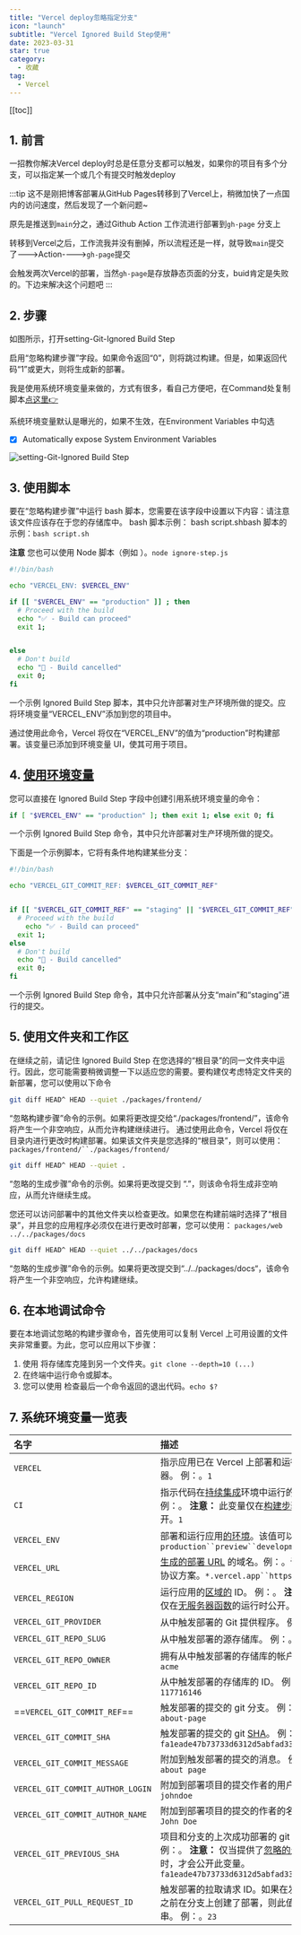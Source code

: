 ```yaml
---
title: "Vercel deploy忽略指定分支"
icon: "launch"
subtitle: "Vercel Ignored Build Step使用"
date: 2023-03-31
star: true
category:
  - 收藏
tag:
  - Vercel
---
```

[[toc]]
## 1. 前言

一招教你解决Vercel deploy时总是任意分支都可以触发，如果你的项目有多个分支，可以指定某一个或几个有提交时触发deploy

:::tip 
这不是刚把博客部署从GitHub Pages转移到了Vercel上，稍微加快了一点国内的访问速度，然后发现了一个新问题~

原先是推送到`main`分之，通过Github Action 工作流进行部署到`gh-page` 分支上

转移到Vercel之后，工作流我并没有删掉，所以流程还是一样，就导致`main`提交了--->Action---->`gh-page`提交

会触发两次Vercel的部署，当然`gh-page`是存放静态页面的分支，buid肯定是失败的。下边来解决这个问题吧
:::

## 2. 步骤

如图所示，打开setting-Git-Ignored Build Step

启用“忽略构建步骤”字段。如果命令返回“0”，则将跳过构建。但是，如果返回代码“1”或更大，则将生成新的部署。

我是使用系统环境变量来做的，方式有很多，看自己方便吧，在Command处复制脚本[点这里👉](#_4-使用环境变量)

系统环境变量默认是曝光的，如果不生效，在Environment Variables 中勾选 

- [x] Automatically expose System Environment Variables

![setting-Git-Ignored Build Step](https://s3.bmp.ovh/imgs/2023/03/31/5ae4ba35bd181dcf.png)

## 3. 使用脚本

要在“忽略构建步骤”中运行 bash 脚本，您需要在该字段中设置以下内容：请注意该文件应该存在于您的存储库中。 bash 脚本示例： bash script.shbash 脚本的示例：`bash script.sh`

**注意** 您也可以使用 Node 脚本（例如 ）。`node ignore-step.js`

```bash
#!/bin/bash

echo "VERCEL_ENV: $VERCEL_ENV"

if [[ "$VERCEL_ENV" == "production" ]] ; then
  # Proceed with the build
  echo "✅ - Build can proceed"
  exit 1;


else
  # Don't build
  echo "🛑 - Build cancelled"
  exit 0;
fi
```



一个示例 Ignored Build Step 脚本，其中只允许部署对生产环境所做的提交。应将环境变量“VERCEL_ENV”添加到您的项目中。

通过使用此命令，Vercel 将仅在“VERCEL_ENV”的值为“production”时构建部署。该变量已添加到环境变量 UI，使其可用于项目。

## 4. [使用环境变量](#_7-系统环境变量一览表)

您可以直接在 Ignored Build Step 字段中创建引用系统环境变量的命令：

```bash
if [ "$VERCEL_ENV" == "production" ]; then exit 1; else exit 0; fi
```



一个示例 Ignored Build Step 命令，其中只允许部署对生产环境所做的提交。

下面是一个示例脚本，它将有条件地构建某些分支：

```bash
#!/bin/bash

echo "VERCEL_GIT_COMMIT_REF: $VERCEL_GIT_COMMIT_REF"


if [[ "$VERCEL_GIT_COMMIT_REF" == "staging" || "$VERCEL_GIT_COMMIT_REF" == "main"  ]] ; then
  # Proceed with the build
    echo "✅ - Build can proceed"
  exit 1;
else
  # Don't build
  echo "🛑 - Build cancelled"
  exit 0;
fi
```



一个示例 Ignored Build Step 命令，其中只允许部署从分支“main”和“staging”进行的提交。

## 5. 使用文件夹和工作区

在继续之前，请记住 Ignored Build Step 在您选择的“根目录”的同一文件夹中运行。因此，您可能需要稍微调整一下以适应您的需要。要构建仅考虑特定文件夹的新部署，您可以使用以下命令

```bash
git diff HEAD^ HEAD --quiet ./packages/frontend/
```



“忽略构建步骤”命令的示例。如果将更改提交给“./packages/frontend/”，该命令将产生一个非空响应，从而允许构建继续进行。
通过使用此命令，Vercel 将仅在目录内进行更改时构建部署。如果该文件夹是您选择的“根目录”，则可以使用：`packages/frontend/``./packages/frontend/`

```bash
git diff HEAD^ HEAD --quiet .
```



“忽略的生成步骤”命令的示例。如果将更改提交到 “.”，则该命令将生成非空响应，从而允许继续生成。

您还可以访问部署中的其他文件夹以检查更改。如果您在构建前端时选择了“根目录”，并且您的应用程序必须仅在进行更改时部署，您可以使用： `packages/web` `../../packages/docs`

```bash
git diff HEAD^ HEAD --quiet ../../packages/docs
```



“忽略的生成步骤”命令的示例。如果将更改提交到“../../packages/docs“，该命令将产生一个非空响应，允许构建继续。

## 6. 在本地调试命令

要在本地调试忽略的构建步骤命令，首先使用可以复制 Vercel 上可用设置的文件夹非常重要。为此，您可以应用以下步骤：

1. 使用 将存储库克隆到另一个文件夹。`git clone --depth=10 (...)`
2. 在终端中运行命令或脚本。
3. 您可以使用 检查最后一个命令返回的退出代码。`echo $?`

## 7. 系统环境变量一览表

| 名字                             | 描述                                                         |
| :------------------------------- | :----------------------------------------------------------- |
| `VERCEL`                         | 指示应用已在 Vercel 上部署和运行的指示器。 例：。`1`         |
| `CI`                             | 指示代码在[持续集成](https://en.wikipedia.org/wiki/Continuous_integration)环境中运行的指示器。 例：。 **注意：** 此变量仅在[构建步骤](https://vercel.com/docs/concepts/deployments/configure-a-build)期间公开。`1` |
| `VERCEL_ENV`                     | 部署和运行应用[的环境](https://vercel.com/docs/concepts/projects/environment-variables#environments)。该值可以是 、 或 。`production``preview``development` |
| `VERCEL_URL`                     | [生成的部署 URL](https://vercel.com/docs/concepts/deployments/generated-urls) 的域名。例：。该值不包括协议方案。`*.vercel.app``https://` |
| `VERCEL_REGION`                  | 运行应用的[区域的](https://vercel.com/docs/concepts/edge-network/regions) ID。 例：。 **注意：** 此变量仅在[无服务器函数](https://vercel.com/docs/concepts/functions)的运行时公开。`cdg1` |
| `VERCEL_GIT_PROVIDER`            | 从中触发部署的 Git 提供程序。 例：。`github`                 |
| `VERCEL_GIT_REPO_SLUG`           | 从中触发部署的源存储库。 例：。`my-site`                     |
| `VERCEL_GIT_REPO_OWNER`          | 拥有从中触发部署的存储库的帐户。 例：。`acme`                |
| `VERCEL_GIT_REPO_ID`             | 从中触发部署的存储库的 ID。 例：。`117716146`                |
| ==`VERCEL_GIT_COMMIT_REF`==      | 触发部署的提交的 git 分支。 例：。`improve-about-page`       |
| `VERCEL_GIT_COMMIT_SHA`          | 触发部署的提交的 git [SHA](https://help.github.com/articles/github-glossary/#commit)。 例：。`fa1eade47b73733d6312d5abfad33ce9e4068081` |
| `VERCEL_GIT_COMMIT_MESSAGE`      | 附加到触发部署的提交的消息。 例：。`Update about page`       |
| `VERCEL_GIT_COMMIT_AUTHOR_LOGIN` | 附加到部署项目的提交作者的用户名。 例：。`johndoe`           |
| `VERCEL_GIT_COMMIT_AUTHOR_NAME`  | 附加到部署项目的提交的作者的名称。 例：。`John Doe`          |
| `VERCEL_GIT_PREVIOUS_SHA`        | 项目和分支的上次成功部署的 git [SHA](https://help.github.com/articles/github-glossary/#commit)。 例：。 **注意：** 仅当提供了[忽略的生成步骤](https://vercel.com/docs/concepts/projects/overview#ignored-build-step)时，才会公开此变量。`fa1eade47b73733d6312d5abfad33ce9e4068080` |
| `VERCEL_GIT_PULL_REQUEST_ID`     | 触发部署的拉取请求 ID。如果在发出拉取请求之前在分支上创建了部署，则此值将为空字符串。 例：。`23` |